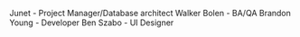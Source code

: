 Junet - Project Manager/Database architect 
Walker Bolen - BA/QA
Brandon Young - Developer
Ben Szabo - UI Designer
